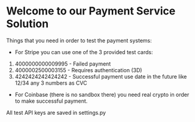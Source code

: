 # Welcome to our Payment Service Solution

Things that you need in order to test the payment systems:
- For Stripe you can use one of the 3 provided test cards:
 1. 4000000000009995 - Failed payment
 2. 4000002500003155 - Requires authentication (3D)
 3. 4242424242424242 - Successful payment
 use date in the future like 12/34
 any 3 numbers as CVC

- For Coinbase (there is no sandbox there) you need real crypto in order to make
successful payment.

All test API keys are saved in settings.py

